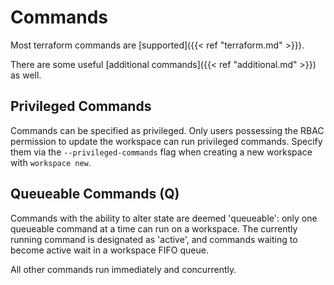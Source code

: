 # Commands

Most terraform commands are [supported]({{< ref "terraform.md" >}}).

There are some useful [additional commands]({{< ref "additional.md" >}}) as well.

## Privileged Commands

Commands can be specified as privileged. Only users possessing the RBAC permission to update the workspace can run privileged commands. Specify them via the `--privileged-commands` flag when creating a new workspace with `workspace new`.

## Queueable Commands (Q)

Commands with the ability to alter state are deemed 'queueable': only one queueable command at a time can run on a workspace. The currently running command is designated as 'active', and commands waiting to become active wait in a workspace FIFO queue.

All other commands run immediately and concurrently.
